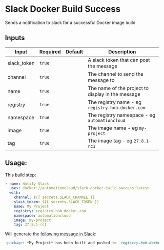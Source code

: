 # Slack Docker Build Success

Sends a notification to slack for a successful Docker image build

## Inputs

| Input           | Required  | Default | Description
| --------------- | --------- | ------- | -----------
| slack_token     | `true`    |         | A slack token that can post the message
| channel         | `true`    |         | The channel to send the message to
| name            | `true`    |         | The name of the project to display in the message
| registry        | `true`    |         | The registry name - eg `registry.hub.docker.com`
| namespace       | `true`    |         | The registry namespace - eg `automationcloud`
| image           | `true`    |         | The image name - eg `my-project`
| tag             | `true`    |         | The image tag - eg `27.8.1-rc1`

## Usage:

This build step:

```yaml
- name: Notify Slack
  uses: docker://automationcloud/slack-docker-build-success:latest
  with:
    channel: ${{ secrets.SLACK_CHANNEL }}
    slack_token: ${{ secrets.SLACK_TOKEN }}
    name: My Project
    registry: registry.hub.docker.com
    namespace: automationcloud
    image: my-project
    tag: 27.8.1-rc1
```

Will generate the [following message in Slack](https://app.slack.com/block-kit-builder/T02FBD280#%7B%22blocks%22:%5B%7B%22type%22:%22section%22,%22text%22:%7B%22type%22:%22mrkdwn%22,%22text%22:%22:package:%20*My%20Project*%20has%20been%20built%20and%20pushed%20to%20%60registry.hub.docker.com/automationcloud/my-project:27.8.1-rc1%60%22%7D%7D%5D%7D):

```markdown
:package: *My Project* has been built and pushed to `registry.hub.docker.com/automationcloud/my-project:27.8.1-rc1`
```
